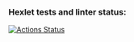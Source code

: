 ### Hexlet tests and linter status:
[![Actions Status](https://github.com/ConstableFraser/java-project-78/actions/workflows/hexlet-check.yml/badge.svg)](https://github.com/ConstableFraser/java-project-78/actions)